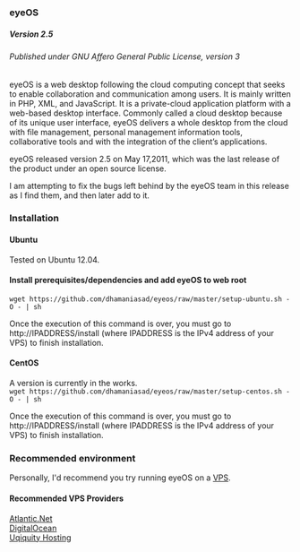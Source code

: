 ### eyeOS

##### Version 2.5

###### Published under GNU Affero General Public License, version 3

eyeOS is a web desktop following the cloud computing concept that seeks to enable collaboration and communication among users. It is mainly written in PHP, XML, and JavaScript. It is a private-cloud application platform with a web-based desktop interface. Commonly called a cloud desktop because of its unique user interface, eyeOS delivers a whole desktop from the cloud with file management, personal management information tools, collaborative tools and with the integration of the client’s applications.

eyeOS released version 2.5 on May 17,2011, which was the last release of the product under an open source license. 

I am attempting to fix the bugs left behind by the eyeOS team in this release as I find them, and then later add to it.

### Installation
#### Ubuntu
Tested on Ubuntu 12.04.
#### Install prerequisites/dependencies and add eyeOS to web root
    wget https://github.com/dhamaniasad/eyeos/raw/master/setup-ubuntu.sh -O - | sh
    
Once the execution of this command is over, you must go to http://IPADDRESS/install (where IPADDRESS is the IPv4 address of your VPS) to finish installation.
#### CentOS
A version is currently in the works. <br>
    `wget https://github.com/dhamaniasad/eyeos/raw/master/setup-centos.sh -O - | sh`
    
Once the execution of this command is over, you must go to http://IPADDRESS/install (where IPADDRESS is the IPv4 address of your VPS) to finish installation.
### Recommended environment
Personally, I'd recommend you try running eyeOS on a [VPS](https://en.wikipedia.org/wiki/Virtual_private_server). 

#### Recommended VPS Providers
[Atlantic.Net](http://www.atlantic.net/cloud-hosting/cloud-server-pricing/) <br>
[DigitalOcean](https://www.digitalocean.com) <br>
[Uqiquity Hosting](https://www.ubiquityservers.com/cloud) <br>
